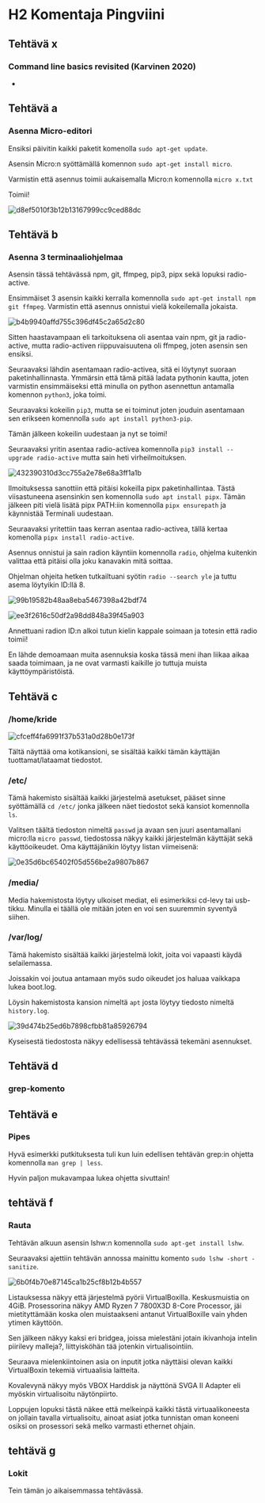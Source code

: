 # H2 Komentaja Pingviini

## Tehtävä x

### Command line basics revisited (Karvinen 2020)

-

## Tehtävä a

### Asenna Micro-editori

Ensiksi päivitin kaikki paketit komenolla `sudo apt-get update`.

Asensin Micro:n syöttämällä komennon `sudo apt-get install micro`.

Varmistin että asennus toimii aukaisemalla Micro:n komennolla `micro x.txt`

Toimii!

![d8ef5010f3b12b13167999cc9ced88dc](https://github.com/user-attachments/assets/2e52feb2-a241-4eaa-8d2b-5ae4e405ec15)

## Tehtävä b

### Asenna 3 terminaaliohjelmaa

Asensin tässä tehtävässä npm, git, ffmpeg, pip3, pipx sekä lopuksi radio-active.

Ensimmäiset 3 asensin kaikki kerralla komennolla `sudo apt-get install npm git ffmpeg`.
Varmistin että asennus onnistui vielä kokeilemalla jokaista.

![b4b9940affd755c396df45c2a65d2c80](https://github.com/user-attachments/assets/7ba0fd10-be0d-4146-a6f3-f361992bba63)

Sitten haastavampaan eli tarkoituksena oli asentaa vain npm, git ja radio-active, mutta radio-activen riippuvaisuutena oli ffmpeg, joten asensin sen ensiksi.

Seuraavaksi lähdin asentamaan radio-activea, sitä ei löytynyt suoraan paketinhallinnasta. Ymmärsin että tämä pitää ladata pythonin kautta, joten varmistin ensimmäiseksi
että minulla on python asennettun antamalla komennon `python3`, joka toimi.

Seuraavaksi kokeilin `pip3`, mutta se ei toiminut joten jouduin asentamaan sen erikseen komennolla `sudo apt install python3-pip`.

Tämän jälkeen kokeilin uudestaan ja nyt se toimi!

Seuraavaksi yritin asentaa radio-activea komennolla `pip3 install --upgrade radio-active` mutta sain heti virheilmoituksen.

![432390310d3cc755a2e78e68a3ff1a1b](https://github.com/user-attachments/assets/b20b9fb0-7af9-4214-a190-459f215ff663)

Ilmoituksessa sanottiin että pitäisi kokeilla pipx paketinhallintaa. Tästä viisastuneena asensinkin sen komennolla `sudo apt install pipx`.
Tämän jälkeen piti vielä lisätä pipx PATH:iin komennolla `pipx ensurepath` ja käynnistää Terminali uudestaan.

Seuraavaksi yritettiin taas kerran asentaa radio-activea, tällä kertaa komenolla `pipx install radio-active`.

Asennus onnistui ja sain radion käyntiin komennolla `radio`, ohjelma kuitenkin valittaa että pitäisi olla joku kanavakin mitä soittaa.

Ohjelman ohjeita hetken tutkailtuani syötin `radio --search yle` ja tuttu asema löytyikin ID:llä 8.

![99b19582b48aa8eba5467398a42bdf74](https://github.com/user-attachments/assets/84fa1de5-7a5a-42f5-8081-9b95233d2e8d)

![ee3f2616c50df2a98dd848a39f45a903](https://github.com/user-attachments/assets/91c480fb-db36-4bc9-bdbc-e397dcee88a9)

Annettuani radion ID:n alkoi tutun kielin kappale soimaan ja totesin että radio toimii!

En lähde demoamaan muita asennuksia koska tässä meni ihan liikaa aikaa saada toimimaan, ja ne ovat varmasti kaikille jo tuttuja muista käyttöympäristöistä.

## Tehtävä c

### /home/kride

![cfceff4fa6991f37b531a0d28b0e173f](https://github.com/user-attachments/assets/1f8cec59-e933-4c3a-8212-f5bf799cadf3)

Tältä näyttää oma kotikansioni, se sisältää kaikki tämän käyttäjän tuottamat/lataamat tiedostot.

### /etc/

Tämä hakemisto sisältää kaikki järjestelmä asetukset, pääset sinne syöttämällä `cd /etc/` jonka jälkeen näet tiedostot sekä kansiot komennolla `ls`.

Valitsen täältä tiedoston nimeltä `passwd` ja avaan sen juuri asentamallani micro:lla `micro passwd`, tiedostossa näkyy kaikki järjestelmän käyttäjät sekä käyttöoikeudet.
Oma käyttäjänikin löytyy listan viimeisenä:

![0e35d6bc65402f05d556be2a9807b867](https://github.com/user-attachments/assets/d87678e9-46c2-4384-ace8-ddd3a7288141)

### /media/

Media hakemistosta löytyy ulkoiset mediat, eli esimerkiksi cd-levy tai usb-tikku. Minulla ei täällä ole mitään joten en voi sen suuremmin syventyä siihen.

### /var/log/

Tämä hakemisto sisältää kaikki järjestelmä lokit, joita voi vapaasti käydä selailemassa.

Joissakin voi joutua antamaan myös sudo oikeudet jos haluaa vaikkapa lukea boot.log.

Löysin hakemistosta kansion nimeltä `apt` josta löytyy tiedosto nimeltä `history.log`.

![39d474b25ed6b7898cfbb81a85926794](https://github.com/user-attachments/assets/dc4951fe-6646-4aa9-9768-3d8365b83ff5)

Kyseisestä tiedostosta näkyy edellisessä tehtävässä tekemäni asennukset.

## Tehtävä d

### grep-komento

## Tehtävä e

### Pipes

Hyvä esimerkki putkituksesta tuli kun luin edellisen tehtävän grep:in ohjetta komennolla `man grep | less`.

Hyvin paljon mukavampaa lukea ohjetta sivuttain!

## tehtävä f

### Rauta

Tehtävän alkuun asensin lshw:n komennolla `sudo apt-get install lshw`.

Seuraavaksi ajettiin tehtävän annossa mainittu komento `sudo lshw -short -sanitize`.

![6b0f4b70e87145ca1b25cf8b12b4b557](https://github.com/user-attachments/assets/493aeef7-8d25-4cd1-b5dc-caae94e7bb77)

Listauksessa näkyy että järjestelmä pyörii VirtualBoxilla. Keskusmuistia on 4GiB. Prosessorina näkyy AMD Ryzen 7 7800X3D 8-Core Processor, jäi mietityttämään koska olen muistaakseni antanut VirtualBoxille vain yhden ytimen käyttöön.

Sen jälkeen näkyy kaksi eri bridgea, joissa mielestäni jotain ikivanhoja intelin piirilevy malleja?, liittyisköhän tää jotenkin virtualisointiin.

Seuraava mielenkiintoinen asia on inputit jotka näyttäisi olevan kaikki VirtualBoxin tekemiä virtuaalisia laitteita.

Kovalevynä näkyy myös VBOX Harddisk ja näyttönä SVGA II Adapter eli myöskin virtualisoitu näytönpiirto.

Loppujen lopuksi tästä näkee että melkeinpä kaikki tästä virtuaalikoneesta on jollain tavalla virtualisoitu, ainoat asiat jotka tunnistan oman koneeni osiksi on prosessori sekä melko varmasti ethernet ohjain.

## tehtävä g

### Lokit

Tein tämän jo aikaisemmassa tehtävässä.


